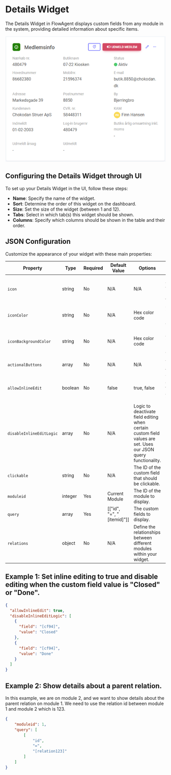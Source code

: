 # Details Widget

The Details Widget in FlowAgent displays custom fields from any module in the system, providing detailed information about specific items.

![Alt text](apps-details.png)

## Configuring the Details Widget through UI

To set up your Details Widget in the UI, follow these steps:

- **Name**: Specify the name of the widget.
- **Sort**: Determine the order of this widget on the dashboard.
- **Size**: Set the size of the widget (between 1 and 12).
- **Tabs**: Select in which tab(s) this widget should be shown.
- **Columns**: Specify which columns should be shown in the table and their order.

## JSON Configuration

Customize the appearance of your widget with these main properties:

| Property                 | Type    | Required | Default Value | Options        | Description |
|--------------------------|---------|----------|---------------|----------------|-------------|
| `icon`                   | string  | No       | N/A           | N/A            | Icon for the widget. Visit Google Fonts Icons for options. |
| `iconColor`              | string  | No       | N/A           | Hex color code | Color of the icon. Use a hex color code. |
| `iconBackgroundColor`    | string  | No       | N/A           | Hex color code | Background color of the icon. Use a hex color code. |
| `actionalButtons`        | array   | No       | N/A           | N/A            | Add buttons to the widget. |
| `allowInlineEdit`        | boolean | No       | false         | true, false    | Toggle field editing through an added edit icon. |
| `disableInlineEditLogic` | array   | No       | N/A           | Logic to deactivate field editing when certain custom field values are set. Uses our JSON query functionality. |
| `clickable`              | string  | No       | N/A           | The ID of the custom field that should be clickable. |
| `moduleid`               | integer | Yes      | Current Module | The ID of the module to display. |
| `query`                  | array   | Yes      | [["id", "=", "[itemid]"]] | The custom fields to display. |
| `relations`              | object  | No       | N/A           | Define the relationships between different modules within your widget. |


## Example 1: Set inline editing to true and disable editing when the custom field value is "Closed" or "Done".

```json
{
  "allowInlineEdit": true,
  "disableInlineEditLogic": [  
    {
      "field": "[cf94]",
      "value": "Closed" 
    },
    {
      "field": "[cf94]",
      "value": "Done" 
    }
  ]
}
```

## Example 2: Show details about a parent relation.
In this example, we are on module 2, and we want to show details about the parent relation on module 1.
We need to use the relation id between module 1 and module 2 which is 123.

```json
{
    "moduleid": 1,
    "query": [
        [
            "id",
            "=",
            "[relation123]"
        ]
    ]
}
```